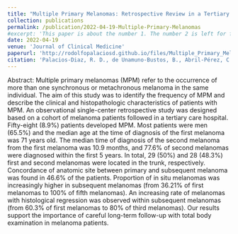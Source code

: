 ```yaml
---
title: "Multiple Primary Melanomas: Retrospective Review in a Tertiary Care Hospital"
collection: publications
permalink: /publication/2022-04-19-Multiple-Primary-Melanomas
#excerpt: 'This paper is about the number 1. The number 2 is left for future work.'
date: 2022-04-19
venue: 'Journal of Clinical Medicine'
paperurl: 'http://rodolfopalaciosd.github.io/files/Multiple_Primary_Melanomas.pdf'
citation: 'Palacios-Diaz, R. D., de Unamuno-Bustos, B., Abril-Pérez, C., Pozuelo-Ruiz, M., Sánchez-Arraez, J., Torres-Navarro, I., & Botella-Estrada, R. (2022). Multiple primary melanomas: retrospective review in a tertiary care hospital. Journal of Clinical Medicine, 11(9), 2355.'
---
```


Abstract: Multiple primary melanomas (MPM) refer to the occurrence of more than one synchronous or metachronous melanoma in the same individual. The aim of this study was to identify the frequency of MPM and describe the clinical and histopathologic characteristics of patients with MPM. An observational single-center retrospective study was designed based on a cohort of melanoma patients followed in a tertiary care hospital. Fifty-eight (8.9%) patients developed MPM. Most patients were men (65.5%) and the median age at the time of diagnosis of the first melanoma was 71 years old. The median time of diagnosis of the second melanoma from the first melanoma was 10.9 months, and 77.6% of second melanomas were diagnosed within the first 5 years. In total, 29 (50%) and 28 (48.3%) first and second melanomas were located in the trunk, respectively. Concordance of anatomic site between primary and subsequent melanoma was found in 46.6% of the patients. Proportion of in situ melanomas was increasingly higher in subsequent melanomas (from 36.21% of first melanomas to 100% of fifth melanomas). An increasing rate of melanomas with histological regression was observed within subsequent melanomas (from 60.3% of first melanomas to 80% of third melanomas). Our results support the importance of careful long-term follow-up with total body examination in melanoma patients.